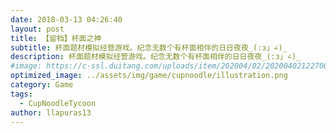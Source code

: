 ```yaml
---
date: 2018-03-13 04:26:40
layout: post
title: 【留档】杯面之神
subtitle: 杯面题材模拟经营游戏。纪念无数个有杯面相伴的日日夜夜_(:з」∠)_
description: 杯面题材模拟经营游戏。纪念无数个有杯面相伴的日日夜夜_(:з」∠)_
#image: https://c-ssl.duitang.com/uploads/item/202004/02/20200402122700_elsZt.thumb.600_0.jpeg
optimized_image: ../assets/img/game/cupnoodle/illustration.png
category: Game
tags:
  - CupNoodleTycoon
author: llapuras13
---
```

